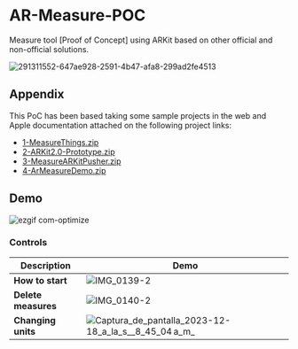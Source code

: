 # AR-Measure-POC
Measure tool [Proof of Concept] using ARKit based on other official and non-official solutions. 

![291311552-647ae928-2591-4b47-afa8-299ad2fe4513](https://github.com/manuels-bts/AR-Measure-POC/assets/116088500/55836142-e0ad-4d84-a4f0-feb64b88289e)

## Appendix
This PoC has been based taking some sample projects in the web and Apple documentation attached on the following project links:

- [1-MeasureThings.zip](https://github.com/manuels-bts/AR-Measure-POC/files/13705389/1-MeasureThings.zip)
- [2-ARKit2.0-Prototype.zip](https://github.com/manuels-bts/AR-Measure-POC/files/13705391/2-ARKit2.0-Prototype.zip)
- [3-MeasureARKitPusher.zip](https://github.com/manuels-bts/AR-Measure-POC/files/13705393/3-MeasureARKitPusher.zip)
- [4-ArMeasureDemo.zip](https://github.com/manuels-bts/AR-Measure-POC/files/13705395/4-ArMeasureDemo.zip)


## Demo 

![ezgif com-optimize](https://github.com/manuels-bts/AR-Measure-POC/assets/116088500/5c45db0d-8ade-4cbe-8de2-133e18b3e939)

### Controls
| Description            | Demo                                                              |
| ----------------- | ------------------------------------------------------------------ |
| **How to start** | ![IMG_0139-2](https://github.com/manuels-bts/AR-Measure-POC/assets/116088500/efc54c12-946f-4e14-b76a-fe2e66f4d167) |
| **Delete measures** | ![IMG_0140-2](https://github.com/manuels-bts/AR-Measure-POC/assets/116088500/82372c9c-d9b7-4424-a474-a0802e52fb38) |
| **Changing units** | ![Captura_de_pantalla_2023-12-18_a_la_s__8_45_04 a_m_](https://github.com/manuels-bts/AR-Measure-POC/assets/116088500/cb4151c2-ee48-4766-aca3-e2138668d820) |












